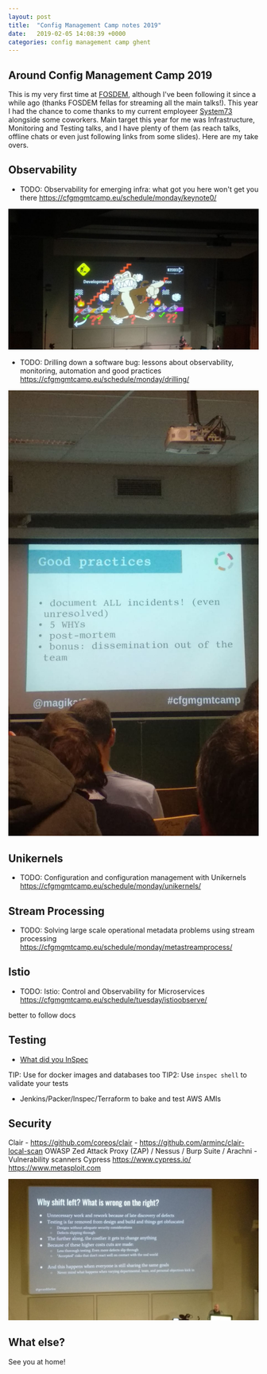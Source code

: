 ```yaml
---
layout: post
title:  "Config Management Camp notes 2019"
date:   2019-02-05 14:08:39 +0000
categories: config management camp ghent
---
```


## Around Config Management Camp 2019

This is my very first time at [FOSDEM][fosdem], although I've been following it since a while ago (thanks FOSDEM fellas for streaming 
all the main talks!). This year I had the chance to come thanks to my current employeer [System73][system73] alongside some
coworkers. Main target this year for me was Infrastructure, Monitoring and Testing talks, and I have plenty of them (as reach
talks, offline chats or even just following links from some slides). Here are my take overs. 

## Observability

* TODO: Observability for emerging infra: what got you here won't get you there
https://cfgmgmtcamp.eu/schedule/monday/keynote0/

![Deployments](/deployments.jpeg)

* TODO: Drilling down a software bug: lessons about observability, monitoring, automation and good practices
https://cfgmgmtcamp.eu/schedule/monday/drilling/

![Best Practices](/bestpractices.jpeg)

## Unikernels

* TODO: Configuration and configuration management with Unikernels
https://cfgmgmtcamp.eu/schedule/monday/unikernels/

## Stream Processing

* TODO: Solving large scale operational metadata problems using stream processing
https://cfgmgmtcamp.eu/schedule/monday/metastreamprocess/

## Istio

* TODO: Istio: Control and Observability for Microservices
https://cfgmgmtcamp.eu/schedule/tuesday/istioobserve/

better to follow docs 

## Testing

* [What did you InSpec][whatdidyouinspec]

TIP: Use for docker images and databases too
TIP2: Use `inspec shell` to validate your tests

* Jenkins/Packer/Inspec/Terraform to bake and test AWS AMIs

## Security

Clair - https://github.com/coreos/clair - https://github.com/arminc/clair-local-scan
OWASP Zed Attack Proxy (ZAP) / Nessus / Burp Suite / Arachni - Vulnerability scanners
Cypress https://www.cypress.io/
https://www.metasploit.com

![Security Shift Left!!!](/securityleft.jpeg)


## What else?

See you at home!

[fosdem]:https://fosdem.org
[system73]:https://system73.com
[whatdidyouinspec]:https://github.com/dgha/inspec-cfgmgmtcamp-ghent-2019
